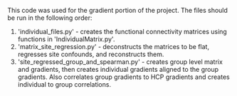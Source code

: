 This code was used for the gradient portion of the project. The files should be run in the following order:

1. 'individual_files.py' - creates the functional connectivity matrices using functions in 'IndividualMatrix.py'.
2. 'matrix_site_regression.py' - deconstructs the matrices to be flat, regresses site confounds, and reconstructs them.
3. 'site_regressed_group_and_spearman.py' - creates group level matrix and gradients, then creates individual gradients aligned to the group gradients.
   Also correlates group gradients to HCP gradients and creates individual to group correlations.
